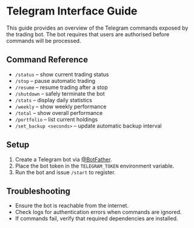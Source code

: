 # Telegram Interface Guide

This guide provides an overview of the Telegram commands exposed by the
trading bot.  The bot requires that users are authorised before commands will
be processed.

## Command Reference

- `/status` – show current trading status
- `/stop` – pause automatic trading
- `/resume` – resume trading after a stop
- `/shutdown` – safely terminate the bot
- `/stats` – display daily statistics
- `/weekly` – show weekly performance
- `/total` – show overall performance
- `/portfolio` – list current holdings
- `/set_backup <seconds>` – update automatic backup interval

## Setup

1. Create a Telegram bot via [@BotFather](https://t.me/BotFather).
2. Place the bot token in the `TELEGRAM_TOKEN` environment variable.
3. Run the bot and issue `/start` to register.

## Troubleshooting

- Ensure the bot is reachable from the internet.
- Check logs for authentication errors when commands are ignored.
- If commands fail, verify that required dependencies are installed.

